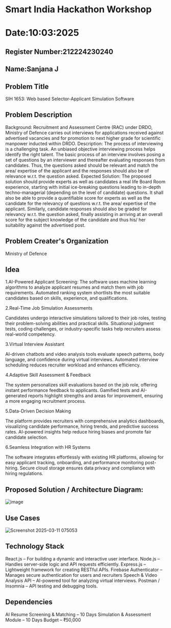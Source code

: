 # Smart India Hackathon Workshop
# Date:10:03:2025
## Register Number:212224230240
## Name:Sanjana J
## Problem Title
SIH 1653: Web based Selector-Applicant Simulation Software
## Problem Description
Background: Recruitment and Assessment Centre (RAC) under DRDO, Ministry of Defence carries out interviews for applications received against advertised vacancies and for promotion to next higher grade for scientific manpower inducted within DRDO. Description: The process of interviewing is a challenging task. An unbiased objective interviewing process helps identify the right talent. The basic process of an interview involves posing a set of questions by an interviewer and thereafter evaluating responses from candidates. Thus, the questions asked should be relevant and match the area/ expertise of the applicant and the responses should also be of relevance w.r.t. the question asked. Expected Solution: The proposed solution should provide experts as well as candidates a real life Board Room experience, starting with initial ice-breaking questions leading to in-depth techno-managerial (depending on the level of candidate) questions. It shall also be able to provide a quantifiable score for experts as well as the candidate for the relevancy of questions w.r.t. the area/ expertise of the applicant. Similarly, candidate responses should also be graded for relevancy w.r.t. the question asked, finally assisting in arriving at an overall score for the subject knowledge of the candidate and thus his/ her suitability against the advertised post.

## Problem Creater's Organization
Ministry of Defence

## Idea
1.AI-Powered Applicant Screening:
The software uses machine learning algorithms to analyze applicant resumes and match them with job requirements.
Automated ranking system shortlists the most suitable candidates based on skills, experience, and qualifications.

2.Real-Time Job Simulation Assessments

Candidates undergo interactive simulations tailored to their job roles, testing their problem-solving abilities and practical skills.
Situational judgment tests, coding challenges, or industry-specific tasks help recruiters assess real-world competency.

3.Virtual Interview Assistant

AI-driven chatbots and video analysis tools evaluate speech patterns, body language, and confidence during virtual interviews.
Automated interview scheduling reduces recruiter workload and enhances efficiency.

4.Adaptive Skill Assessment & Feedback

The system personalizes skill evaluations based on the job role, offering instant performance feedback to applicants.
Gamified tests and AI-generated reports highlight strengths and areas for improvement, ensuring a more engaging recruitment process.

5.Data-Driven Decision Making

The platform provides recruiters with comprehensive analytics dashboards, visualizing candidate performance, hiring trends, and predictive success rates.
AI-powered insights help reduce hiring biases and promote fair candidate selection.

6.Seamless Integration with HR Systems

The software integrates effortlessly with existing HR platforms, allowing for easy applicant tracking, onboarding, and performance monitoring post-hiring.
Secure cloud storage ensures data privacy and compliance with hiring regulations.



## Proposed Solution / Architecture Diagram:
![image](https://github.com/user-attachments/assets/ab35be36-bce3-4ddc-b5e0-d70b3461638c)



## Use Cases
![Screenshot 2025-03-11 075053](https://github.com/user-attachments/assets/1600feeb-0b7a-41e9-94c2-2d5ee32f1a89)



## Technology Stack
React.js – For building a dynamic and interactive user interface.
Node.js – Handles server-side logic and API requests efficiently.
Express.js – Lightweight framework for creating RESTful APIs.
Firebase Authenticator – Manages secure authentication for users and recruiters
Speech & Video Analysis API – AI-powered tool for analyzing virtual interviews.
Postman / Insomnia – API testing and debugging tools.


## Dependencies
AI Resume Screening & Matching – 10 Days
Simulation & Assessment Module – 10 Days
Budget – ₹50,000

